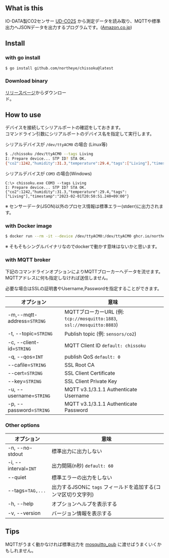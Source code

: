 ## What is this

IO-DATA製CO2センサー [UD-CO2S](https://www.iodata.jp/product/tsushin/iot/ud-co2s/) から測定データを読み取り、MQTTや標準出力へJSONデータを出力するプログラムです。([Amazon.co.jp](https://amzn.to/3DX78Hi))

## Install

### with go install

```sh
$ go install github.com/northeye/chissoku@latest
```
### Download binary

[リリースページ](https://github.com/northeye/chissoku/releases)からダウンロー<br>ド。

## How to use

デバイスを接続してシリアルポートの確認をしておきます。<br>
コマンドライン引数にシリアルポートのデバイス名を指定して実行します。

シリアルデバイスが `/dev/ttyACM0` の場合 (Linux等)
```sh
$ ./chissoku /dev/ttyACM0 --tags Living
I: Prepare device... STP ID? STA OK.
{"co2":1242,"humidity":31.3,"temperature":29.4,"tags":["Living"],"timestamp":"2023-02-01T20:50:51.240+09:00"}
```

シリアルデバイスが `COM3` の場合(Windows)
```cmd.exe
C:\> chissoku.exe COM3 --tags Living
I: Prepare device... STP ID? STA OK.
{"co2":1242,"humidity":31.3,"temperature":29.4,"tags":["Living"],"timestamp":"2023-02-01T20:50:51.240+09:00"}
```

※ センサーデータ(JSON)以外のプロセス情報は標準エラー(stderr)に出力されます。

### with Docker image

```sh
$ docker run --rm -it --device /dev/ttyACM0:/dev/ttyACM0 ghcr.io/northeye/chissoku:latest /dev/ttyACM0 [<options>]
```
※ そもそもシングルバイナリなのでdockerで動かす意味はないかと思います。

### with MQTT broker

下記のコマンドラインオプションによりMQTTブローカーへデータを流せます。
MQTTアドレスに何も指定しなければ送信しません。

必要な場合はSSLの証明書やUsername,Passwordを指定することができます。

|オプション|意味|
|----|----|
|-m,--mqtt-address=`STRING`|MQTTブローカーURL (例: `tcp://mosquitto:1883`, `ssl://mosquitto:8883`)|
|-t, --topic=`STRING`|Publish topic (例: `sensors/co2`)|
|-c, --client-id=`STRING`|MQTT Client ID `default: chissoku`|
|-q, --qos=`INT`|publish QoS `default: 0`|
|--cafile=`STRING`|SSL Root CA|
|--cert=`STRING`|SSL Client Certificate|
|--key=`STRING`|SSL Client Private Key|
|-u, --username=`STRING`|MQTT v3.1/3.1.1 Authenticate Username|
|-p, --password=`STRING`|MQTT v3.1/3.1.1 Authenticate Password|

### Other options

|オプション|意味|
|----|----|
|-n, --no-stdout|標準出力に出力しない|
|-i, --interval=`INT`|出力間隔(n秒) `default: 60`|
|--quiet|標準エラーの出力をしない|
|--tags=`TAG,...`|出力するJSONに `tags` フィールドを追加する(コンマ区切り文字列)|
|-h, --help|オプションヘルプを表示する|
|-v, --version|バージョン情報を表示する|

## Tips

MQTTがうまく動かなければ標準出力を [mosquitto_pub](https://mosquitto.org/man/mosquitto_pub-1.html) に渡せばうまくいくかもしれません。